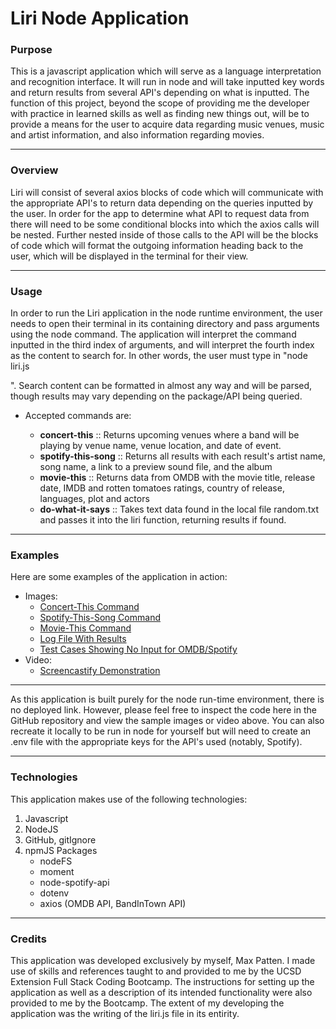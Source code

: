# Liri Node Application

### Purpose
This is a javascript application which will serve as a language interpretation and recognition interface. It will run in node and will take inputted key words and return results from several API's depending on what is inputted. The function of this project, beyond the scope of providing me the developer with practice in learned skills as well as finding new things out, will be to provide a means for the user to acquire data regarding music venues, music and artist information, and also information regarding movies. 

---

### Overview
Liri will consist of several axios blocks of code which will communicate with the appropriate API's to return data depending on the queries inputted by the user. In order for the app to determine what API to request data from there will need to be some conditional blocks into which the axios calls will be nested. Further nested inside of those calls to the API will be the blocks of code which will format the outgoing information heading back to the user, which will be displayed in the terminal for their view.

---

### Usage
In order to run the Liri application in the node runtime environment, the user needs to open their terminal in its containing directory and pass arguments using the node command. The application will interpret the command inputted in the third index of arguments, and will interpret the fourth index as the content to search for. In other words, the user must type in "node liri.js <command> <search content>". Search content can be formatted in almost any way and will be parsed, though results may vary depending on the package/API being queried.  
* Accepted commands are:

  * **concert-this** ::         Returns upcoming venues where a band will be playing by venue name, venue location, and date of event.
  * **spotify-this-song** ::    Returns all results with each result's artist name, song name, a link to a preview sound file, and the album
  * **movie-this** ::           Returns data from OMDB with the movie title, release date, IMDB and rotten tomatoes ratings, country of release,                               languages, plot and actors
  * **do-what-it-says** ::      Takes text data found in the local file random.txt and passes it into the liri function, returning results if found.

---

### Examples
Here are some examples of the application in action:

* Images:
  * [Concert-This Command](images/concert-demo.jpg)
  * [Spotify-This-Song Command](images/spotify-demo.jpg)
  * [Movie-This Command](images/movie-demo.jpg)
  * [Log File With Results](images/log-demo.jpg)
  * [Test Cases Showing No Input for OMDB/Spotify](images/test-cases-demo.jpg)
* Video:
  * [Screencastify Demonstration](https://drive.google.com/file/d/1h20w1lVUejmxXtWe6DDVnRSV6XiNkmS_/view)

---
As this application is built purely for the node run-time environment, there is no deployed link. However, please feel free to inspect the code here in the GitHub repository and view the sample images or video above. You can also recreate it locally to be run in node for yourself but will need to create an .env file with the appropriate keys for the API's used (notably, Spotify).

---

### Technologies
This application makes use of the following technologies:

1. Javascript
2. NodeJS
3. GitHub, gitIgnore
4. npmJS Packages
    * nodeFS
    * moment
    * node-spotify-api
    * dotenv
    * axios (OMDB API, BandInTown API)
---

### Credits
This application was developed exclusively by myself, Max Patten. I made use of skills and references taught to and provided to me by the UCSD Extension Full Stack Coding Bootcamp. The instructions for setting up the application as well as a description of its intended functionality were also provided to me by the Bootcamp. The extent of my developing the application was the writing of the liri.js file in its entirity.